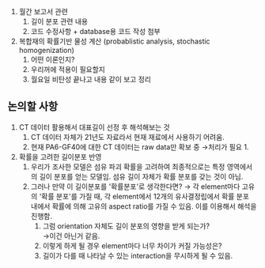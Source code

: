 
1. 월간 보고서 관련 
	1. 길이 분포 관련 내용 
	2. 코드 수정사항 + database용 코드 작성 첨부
2. 복합재의 확률기반 물성 계산
   (probablistic analysis, stochastic homogenization)
	1. 어떤 이론인지?
	2. 우리꺼에 적용이 필요할지
	3. 월요일 비탄성 끝나고 내용 같이 보고 정리

## 논의할 사항

1. CT 데이터 활용해서 대표길이 선정 후 해석해보는 것
	1. CT 데이터 자체가 21년도 자료라서 현재 재료에서 사용하기 어려움.
	2. 현재 PA6-GF40에 대한 CT 데이터는 raw data만 확보 중 →처리가 필요
		1. 
2. 확률을 고려한 길이분포 반영
	1. 우리가 조사한 모델은 섬유 파괴 확률을 고려하여 최종적으로는 특정 영역에서의 길이 분포를 얻는 모델임. 섬유 길이 자체가 확률 분포를 갖는 것이 아님.
	2. 그러나 만약 이 길이분포를 '확률분포'로 생각한다면?
	   → 각 element마다 고유의 '확률 분포'를 가질 때, 각 element에서 12개의 유사결정립에서 확률 분포 내에서 확률에 의해 고유의 aspect ratio를 가질 수 있음.
	   이를 이용해서 해석을 진행함.
		1.  그럼 orientation 자체도 길이 분포의 영향을 받게 되는가?</br>→이건 아닌거 같음.
		2.  이렇게 하게 될 경우 element마다 너무 차이가 커질 가능성은?
		3.  길이가 다를 때 나타날 수 있는 interaction을 무시하게 될 수 있음. 

